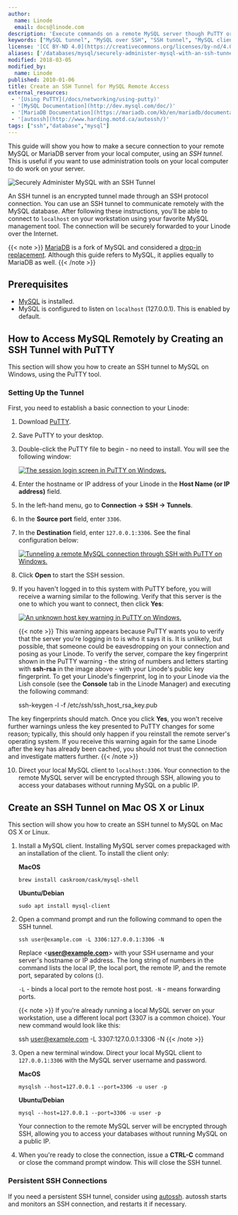 ```yaml
---
author:
  name: Linode
  email: docs@linode.com
description: 'Execute commands on a remote MySQL server though PuTTY or mysql-client. This guide will teach you how to gain remote access to your MySQL Database using an SSH tunnel.'
keywords: ["MySQL tunnel", "MySQL over SSH", "SSH tunnel", "MySQL client"]
license: '[CC BY-ND 4.0](https://creativecommons.org/licenses/by-nd/4.0)'
aliases: ['/databases/mysql/securely-administer-mysql-with-an-ssh-tunnel/','/databases/mysql/mysql-ssh-tunnel/']
modified: 2018-03-05
modified_by:
  name: Linode
published: 2010-01-06
title: Create an SSH Tunnel for MySQL Remote Access
external_resources:
 - '[Using PuTTY](/docs/networking/using-putty)'
 - '[MySQL Documentation](http://dev.mysql.com/doc/)'
 - '[MariaDB Documentation](https://mariadb.com/kb/en/mariadb/documentation/)'
 - '[autossh](http://www.harding.motd.ca/autossh/)'
tags: ["ssh","database","mysql"]
---
```


This guide will show you how to make a secure connection to your remote MySQL or MariaDB server from your local computer, using an *SSH tunnel*. This is useful if you want to use administration tools on your local computer to do work on your server.

![Securely Administer MySQL with an SSH Tunnel](securely-administer-mysql-with-an-ssh-tunnel.png)

An SSH tunnel is an encrypted tunnel made through an SSH protocol connection. You can use an SSH tunnel to communicate remotely with the MySQL database.
After following these instructions, you'll be able to connect to `localhost` on your workstation using your favorite MySQL management tool. The connection will be securely forwarded to your Linode over the Internet.

{{< note >}}
[MariaDB](https://mariadb.com/) is a fork of MySQL and considered a [drop-in replacement](https://mariadb.com/kb/en/mariadb/mariadb-vs-mysql-compatibility/). Although this guide refers to MySQL, it applies equally to MariaDB as well.
{{< /note >}}

## Prerequisites

-   [MySQL](/docs/hosting-website#install-mysql) is installed.
-   MySQL is configured to listen on `localhost` (127.0.0.1). This is enabled by default.

## How to Access MySQL Remotely by Creating an SSH Tunnel with PuTTY

This section will show you how to create an SSH tunnel to MySQL on Windows, using the PuTTY tool.

### Setting Up the Tunnel

First, you need to establish a basic connection to your Linode:

1.  Download [PuTTY](http://www.chiark.greenend.org.uk/~sgtatham/putty/download.html).
2.  Save PuTTY to your desktop.
3.  Double-click the PuTTY file to begin - no need to install. You will see the following window:

    [![The session login screen in PuTTY on Windows.](361-putty-01-session.png)](361-putty-01-session.png)

4.  Enter the hostname or IP address of your Linode in the **Host Name (or IP address)** field.
5.  In the left-hand menu, go to **Connection -\> SSH -\> Tunnels**.
6.  In the **Source port** field, enter `3306`.
7.  In the **Destination** field, enter `127.0.0.1:3306`. See the final configuration below:

    [![Tunneling a remote MySQL connection through SSH with PuTTY on Windows.](363-putty-04-mysql-ssh-tunnel.png)](363-putty-04-mysql-ssh-tunnel.png)

8.  Click **Open** to start the SSH session.
9.  If you haven't logged in to this system with PuTTY before, you will receive a warning similar to the following. Verify that this server is the one to which you want to connect, then click **Yes**:

    [![An unknown host key warning in PuTTY on Windows.](362-putty-02-host-key-warning.png)](362-putty-02-host-key-warning.png)

    {{< note >}}
This warning appears because PuTTY wants you to verify that the server you're logging in to is who it says it is. It is unlikely, but possible, that someone could be eavesdropping on your connection and posing as your Linode. To verify the server, compare the key fingerprint shown in the PuTTY warning - the string of numbers and letters starting with **ssh-rsa** in the image above - with your Linode's public key fingerprint. To get your Linode's fingerprint, log in to your Linode via the Lish console (see the **Console** tab in the Linode Manager) and executing the following command:

    ssh-keygen -l -f /etc/ssh/ssh_host_rsa_key.pub

The key fingerprints should match. Once you click **Yes**, you won't receive further warnings unless the key presented to PuTTY changes for some reason; typically, this should only happen if you reinstall the remote server's operating system. If you receive this warning again for the same Linode after the key has already been cached, you should not trust the connection and investigate matters further.
{{< /note >}}

10. Direct your local MySQL client to `localhost:3306`. Your connection to the remote MySQL server will be encrypted through SSH, allowing you to access your databases without running MySQL on a public IP.

## Create an SSH Tunnel on Mac OS X or Linux

This section will show you how to create an SSH tunnel to MySQL on Mac OS X or Linux.

1.  Install a MySQL client. Installing MySQL server comes prepackaged with an installation of the client. To install the client only:

    **MacOS**

        brew install caskroom/cask/mysql-shell

    **Ubuntu/Debian**

        sudo apt install mysql-client

2.  Open a command prompt and run the following command to open the SSH tunnel.

        ssh user@example.com -L 3306:127.0.0.1:3306 -N

    Replace <**user@example.com**> with your SSH username and your server's hostname or IP address. The long string of numbers in the command lists the local IP, the local port, the remote IP, and the remote port, separated by colons (**:**).

    `-L` - binds a local port to the remote host post.
    `-N` - means forwarding ports.

    {{< note >}}
If you're already running a local MySQL server on your workstation, use a different local port (3307 is a common choice). Your new command would look like this:

    ssh user@example.com -L 3307:127.0.0.1:3306 -N
{{< /note >}}

3.  Open a new terminal window. Direct your local MySQL client to `127.0.0.1:3306` with the MySQL server username and password.

    **MacOS**

        mysqlsh --host=127.0.0.1 --port=3306 -u user -p

    **Ubuntu/Debian**

        mysql --host=127.0.0.1 --port=3306 -u user -p

    Your connection to the remote MySQL server will be encrypted through SSH, allowing you to access your databases without running MySQL on a public IP.

4.  When you're ready to close the connection, issue a **CTRL-C** command or close the command prompt window. This will close the SSH tunnel.

### Persistent SSH Connections

If you need a persistent SSH tunnel, consider using [autossh](http://www.harding.motd.ca/autossh/). autossh starts and monitors an SSH connection, and restarts it if necessary.

